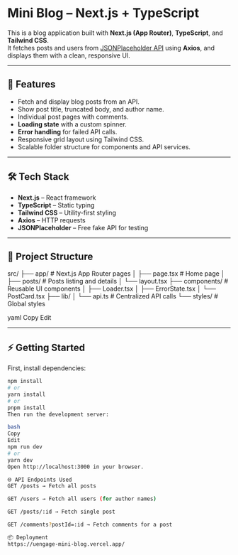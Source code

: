 # Mini Blog – Next.js + TypeScript

This is a blog application built with **Next.js (App Router)**, **TypeScript**, and **Tailwind CSS**.  
It fetches posts and users from [JSONPlaceholder API](https://jsonplaceholder.typicode.com) using **Axios**, and displays them with a clean, responsive UI.

---

## 🚀 Features

- Fetch and display blog posts from an API.
- Show post title, truncated body, and author name.
- Individual post pages with comments.
- **Loading state** with a custom spinner.
- **Error handling** for failed API calls.
- Responsive grid layout using Tailwind CSS.
- Scalable folder structure for components and API services.

---

## 🛠 Tech Stack

- **Next.js** – React framework
- **TypeScript** – Static typing
- **Tailwind CSS** – Utility-first styling
- **Axios** – HTTP requests
- **JSONPlaceholder** – Free fake API for testing

---

## 📂 Project Structure

src/
├── app/ # Next.js App Router pages
│ ├── page.tsx # Home page
│ ├── posts/ # Posts listing and details
│ └── layout.tsx
├── components/ # Reusable UI components
│ ├── Loader.tsx
│ ├── ErrorState.tsx
│ └── PostCard.tsx
├── lib/
│ └── api.ts # Centralized API calls
└── styles/ # Global styles

yaml
Copy
Edit

---

## ⚡ Getting Started

First, install dependencies:

```bash
npm install
# or
yarn install
# or
pnpm install
Then run the development server:

bash
Copy
Edit
npm run dev
# or
yarn dev
Open http://localhost:3000 in your browser.

🌐 API Endpoints Used
GET /posts → Fetch all posts

GET /users → Fetch all users (for author names)

GET /posts/:id → Fetch single post

GET /comments?postId=:id → Fetch comments for a post

📦 Deployment
https://uengage-mini-blog.vercel.app/
